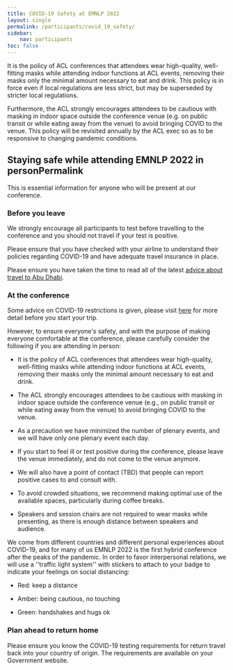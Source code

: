 ```yaml
---
title: COVID-19 Safety at EMNLP 2022
layout: single
permalink: /participants/covid_19_safety/
sidebar:
    nav: participants
toc: false
---
```


It is the policy of ACL conferences that attendees wear high-quality, well-fitting masks while attending indoor functions at ACL events, removing their masks only the minimal amount necessary to eat and drink. This policy is in force even if local regulations are less strict, but may be superseded by stricter local regulations.

Furthermore, the ACL strongly encourages attendees to be cautious with masking in indoor space outside the conference venue (e.g. on public transit or while eating away from the venue) to avoid bringing COVID to the venue. This policy will be revisited annually by the ACL exec so as to be responsive to changing pandemic conditions.

## Staying safe while attending EMNLP 2022 in personPermalink

This is essential information for anyone who will be present at our conference.

### Before you leave

We strongly encourage all participants to test before travelling to the conference and you should not travel if your test is positive.

Please ensure that you have checked with your airline to understand their policies regarding COVID-19 and have adequate travel insurance in place.

Please ensure you have taken the time to read all of the latest [advice about travel to Abu Dhabi](https://visitabudhabi.ae/en/plan-your-trip/covid-safe-travel).

### At the conference

Some advice on COVID-19 restrictions is given, please visit [here](https://visitabudhabi.ae/en/plan-your-trip/covid-safe-travel) for more detail before you start your trip.

However, to ensure everyone's safety, and with the purpose of making everyone comfortable at the conference, please carefully consider the following if you are attending in person:

* It is the policy of ACL conferences that attendees wear high-quality, well-fitting masks while attending indoor functions at ACL events, removing their masks only the minimal amount necessary to eat and drink.

* The ACL strongly encourages attendees to be cautious with masking in indoor space outside the conference venue (e.g., on public transit or while eating away from the venue) to avoid bringing COVID to the venue.

* As a precaution we have minimized the number of plenary events, and we will have only one plenary event each day.

* If you start to feel ill or test positive during the conference, please leave the venue immediately, and do not come to the venue anymore.

* We will also have a point of contact (TBD) that people can report positive cases to and consult with.

* To avoid crowded situations, we recommend making optimal use of the available spaces, particularly during coffee breaks.

* Speakers and session chairs are not required to wear masks while presenting, as there is enough distance between speakers and audience.

We come from different countries and different personal experiences about COVID-19, and for many of us EMNLP 2022 is the first hybrid conference after the peaks of the pandemic. In order to favor interpersonal relations, we will use a ''traffic light system'' with stickers to attach to your badge to indicate your feelings on social distancing:

* Red: keep a distance

* Amber: being cautious, no touching

* Green: handshakes and hugs ok

### Plan ahead to return home

Please ensure you know the COVID-19 testing requirements for return travel back into your country of origin. The requirements are available on your Government website.